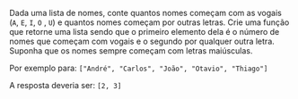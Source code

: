 Dada uma lista de nomes, conte quantos nomes começam com as vogais (`A`, `E`, `I`, `O` , `U`) e quantos nomes começam por outras letras. Crie uma função que retorne uma lista sendo que o primeiro elemento dela é o número de nomes que começam com vogais e o segundo por qualquer outra letra. Suponha que os nomes sempre começam com letras maiúsculas.

Por exemplo para: `["André", "Carlos", "João", "Otavio", "Thiago"]`

A resposta deveria ser: `[2, 3]`